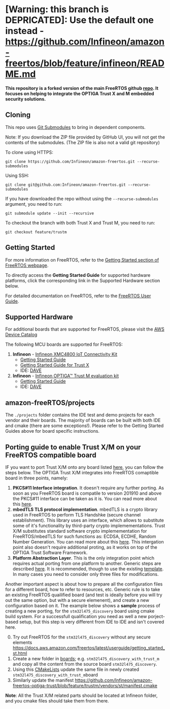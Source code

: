 # **[Warning: this branch is DEPRICATED]**: Use the default one instead - https://github.com/Infineon/amazon-freertos/blob/feature/infineon/README.md


__This repository is a forked version of the main FreeRTOS github [repo](https://github.com/aws/amazon-freertos/).
It focuses on helping to integrate the OPTIGA Trust X and M embedded security solutions.__

## Cloning
This repo uses [Git Submodules](https://git-scm.com/book/en/v2/Git-Tools-Submodules) to bring in dependent components.

Note: If you download the ZIP file provided by GitHub UI, you will not get the contents of the submodules. (The ZIP file is also not a valid git repository)

To clone using HTTPS:
```
git clone https://github.com/Infineon/amazon-freertos.git --recurse-submodules
```
Using SSH:
```
git clone git@github.com:Infineon/amazon-freertos.git --recurse-submodules
```

If you have downloaded the repo without using the `--recurse-submodules` argument, you need to run:
```
git submodule update --init --recursive
```

To checkout the branch with both Trust X and Trust M, you need to run:
```
git checkout feature/trustm
```

## Getting Started

For more information on FreeRTOS, refer to the [Getting Started section of FreeRTOS webpage](https://aws.amazon.com/freertos).

To directly access the **Getting Started Guide** for supported hardware platforms, click the corresponding link in the Supported Hardware section below.

For detailed documentation on FreeRTOS, refer to the [FreeRTOS User Guide](https://aws.amazon.com/documentation/freertos).

## Supported Hardware

For additional boards that are supported for FreeRTOS, please visit the [AWS Device Catalog](https://devices.amazonaws.com/search?kw=freertos)

The following MCU boards are supported for FreeRTOS:

1. **Infineon** - [Infineon XMC4800 IoT Connectivity Kit](https://www.infineon.com/connectivitykit)
    * [Getting Started Guide](https://docs.aws.amazon.com/freertos/latest/userguide/getting_started_infineon.html)
    * [Getting Started Guide for Trust X](https://docs.aws.amazon.com/freertos/latest/userguide/getting_started_infineon_trust_x.html)
    * IDE: [DAVE](https://infineoncommunity.com/dave-download_ID645)
1. **Infineon** - [Infineon OPTIGA™ Trust M evaluation kit](https://www.infineon.com/cms/en/product/evaluation-boards/optiga-trust-m-eval-kit/)
    * [Getting Started Guide](https://github.com/Infineon/amazon-freertos-optiga-trust/tree/feature/trustm/vendors/infineon/boards/xmc4800_plus_optiga_trust_m)
    * IDE: [DAVE](https://infineoncommunity.com/dave-download_ID645)


## amazon-freeRTOS/projects
The ```./projects``` folder contains the IDE test and demo projects for each vendor and their boards. The majority of boards can be built with both IDE and cmake (there are some exceptions!). Please refer to the Getting Started Guides above for board specific instructions.

## Porting guide to enable Trust X/M on your FreeRTOS compatible board

IF you want to port Trust X/M onto any board listed [here](https://github.com/Infineon/amazon-freertos-optiga-trust/tree/feature/trustm/vendors), you can follow the steps below. The OPTIGA Trust X/M integrates into FreeRTOS comaptible board in three points, namely:
1) **PKCS#11 Interface integration**. It doesn't require any further porting. As soon as you FreeRTOS board is compatile to version 201910 and above the PKCS#11 interface can be taken as it is. You can read more about this [here](https://github.com/Infineon/amazon-freertos-optiga-trust/tree/feature/trustm/libraries/abstractions/pkcs11).
2) **mbedTLS TLS protocol implementation**. mbedTLS is a crypto library used in FreeRTOS to perform TLS Handshke (secure channel establishment). This library uses an interface, which allows to substitute some of it's functionality by third-party crypto implemementations. Trust X/M substitutes standard software crypto implemementation for FreeRTOS/mbedTLS for such functions as: ECDSA, ECDHE, Random Number Generation. You can read more about this [here](https://github.com/Infineon/mbedtls-optiga-trust-m).
This intergation point also doesn't require additional proting, as it works on top of the OPTIGA Trust Software Framework. 
3) **Platform Abstraction Layer**. This is the only integration point which requires actual porting from one platform to another. Generic steps are described [here](https://github.com/Infineon/optiga-trust-m/wiki/Porting-Guide). It is recommended, though to use the existing [template](https://github.com/Infineon/amazon-freertos-optiga-trust/tree/feature/trustm/vendors/infineon/secure_elements/optiga_trust_m/pal/new_board_template). In many cases you need to consider only three files for modifications.

Another important aspect is about how to prepare all the configuration files for a different board, how to refer to resources, etc.
Generic rule is to take an existing FreeRTOS quailified board (and test is ideally before you will try out the same option, but with a secure elemenent), and create a new configuration based on it.
The example below shows a **sample** process of creating a new porting, for the ```stm32l475_discovery``` board using cmake build system. For a successfull qualification you need as well a new porject-based setup, but this step is very different from IDE to IDE and isn't covered here.

0) Try out FreeRTOS for the ```stm32l475_discovery``` without any secure elements https://docs.aws.amazon.com/freertos/latest/userguide/getting_started_st.html
1) Create a new folder in [boards](https://github.com/Infineon/amazon-freertos-optiga-trust/tree/feature/trustm/vendors/st/boards); e.g. ```stm32l475_discovery_with_trust_m``` and copy all the content from the source board ```stm32l475_discovery```. 
2) Using this [CMakeLists](https://github.com/Infineon/amazon-freertos-optiga-trust/blob/feature/trustm/vendors/infineon/boards/xmc4800_plus_optiga_trust_m/CMakeLists.txt) update the same file in newly created ```stm32l475_discovery_with_trust_m```board
3) Similarly update the manifest https://github.com/Infineon/amazon-freertos-optiga-trust/blob/feature/trustm/vendors/st/manifest.cmake

**Note**: All the Trust X/M related parts should be located at Infineon folder, and you cmake files should take them from there.
